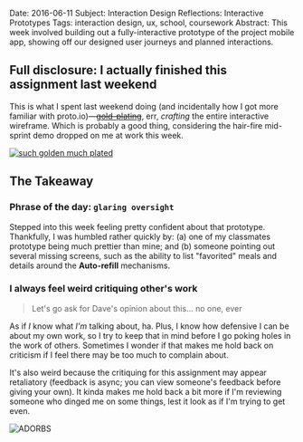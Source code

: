 Date:     2016-06-11
Subject:  Interaction Design Reflections: Interactive Prototypes
Tags:     interaction design, ux, school, coursework
Abstract: This week involved building out a fully-interactive prototype of the project mobile app, showing off our designed user journeys and planned interactions.

## Full disclosure: I actually finished this assignment last weekend

This is what I spent last weekend doing (and incidentally how I got more familiar with proto.io)&mdash;<strike>[gold-plating](http://c2.com/cgi/wiki?GoldPlating)</strike>, err, _crafting_ the entire interactive wireframe.  Which is probably a good thing, considering the hair-fire mid-sprint demo dropped on me at work this week.

[![such golden much plated](../writing/attachments/screenshot-interactive-wireframe.png)](https://davidbazile.proto.io/share/?id=65379e6f-6bbb-4c26-a598-d704d4690ced&v=3)


## The Takeaway

### Phrase of the day: `glaring oversight`

Stepped into this week feeling pretty confident about that prototype.  Thankfully, I was humbled rather quickly by: (a) one of my classmates prototype being much prettier than mine; and (b) someone pointing out several missing screens, such as the ability to list "favorited" meals and details around the __Auto-refill__ mechanisms.

### I always feel weird critiquing other's work

> Let's go ask for Dave's opinion about this...
> <span class="quoth">no one, ever</span>

As if _I_ know what _I'm_ talking about, ha.  Plus, I know how defensive I can be about my own work, so I try to keep that in mind before I go poking holes in the work of others.  Sometimes I wonder if that makes me hold back on criticism if I feel there may be too much to complain about.

It's also weird because the critiquing for this assignment may appear retaliatory (feedback is async; you can view someone's feedback before giving your own).  It kinda makes me hold back a bit more if I'm reviewing someone who dinged me on some things, lest it look as if I'm trying to get even.

![ADORBS](../writing/attachments/vengeance.jpg)
